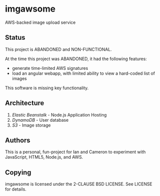 imgawsome
=========

AWS-backed image upload service

Status
------

This project is ABANDONED and NON-FUNCTIONAL.

At the time this project was ABANDONED, it had the following features:
- generate time-limited AWS signatures
- load an angular webapp, with limited ability to view a hard-coded list of images

This software is missing key functionality.

Architecture
------------

1. *Elastic Beanstalk* - Node.js Application Hosting
2. *DynamoDB* - User database
3. *S3* - Image storage

Authors
-------

This is a personal, fun-project for Ian and Cameron to experiment with 
JavaScript, HTML5, Node.js, and AWS.

Copying
-------

imgawsome is licensed under the 2-CLAUSE BSD LICENSE.  See LICENSE for details.
